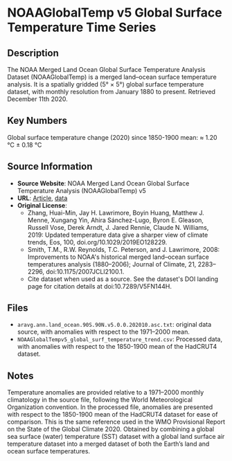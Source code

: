 
# NOAAGlobalTemp v5 Global Surface Temperature Time Series

## Description
The NOAA Merged Land Ocean Global Surface Temperature Analysis Dataset
(NOAAGlobalTemp) is a merged land–ocean surface temperature analysis. It is a spatially gridded (5° × 5°) global surface temperature dataset, with monthly resolution from January 1880 to present. Retrieved December 11th 2020.

## Key Numbers
Global surface temperature change (2020) since 1850-1900 mean: ≈ 1.20 °C ± 0.18 °C

## Source Information
* **Source Website**: NOAA Merged Land Ocean Global Surface Temperature Analysis (NOAAGlobalTemp) v5
* **URL**: [Article](https://doi.org/10.1029/2019EO128229), [data](https://www.ncdc.noaa.gov/noaa-merged-land-ocean-global-surface-temperature-analysis-noaaglobaltemp-v5)
* **Original License**:
  - Zhang, Huai-Min, Jay H. Lawrimore, Boyin Huang, Matthew J. Menne, Xungang Yin, Ahira Sánchez-Lugo, Byron E. Gleason, Russell Vose, Derek Arndt, J. Jared Rennie, Claude N. Williams, 2019:  Updated temperature data give a sharper view of climate trends, Eos, 100, doi.org/10.1029/2019EO128229.
  - Smith, T.M., R.W. Reynolds, T.C. Peterson, and J. Lawrimore, 2008: Improvements to NOAA's historical merged land–ocean surface temperatures analysis (1880–2006); Journal of Climate, 21, 2283–2296, doi:10.1175/2007JCLI2100.1.
  - Cite dataset when used as a source. See the dataset's DOI landing page for citation details at doi:10.7289/V5FN144H.

## Files
* `aravg.ann.land_ocean.90S.90N.v5.0.0.202010.asc.txt`: original data source, with anomalies with respect to the 1971–2000 mean. 
* `NOAAGlobalTempv5_global_surf_temperature_trend.csv`: Processed data, with anomalies with respect to the 1850-1900 mean of the HadCRUT4 dataset. 

## Notes
Temperature anomalies are provided relative to a 1971–2000 monthly climatology in the source file, following the World Meteorological Organization convention. In the processed file, anomalies are presented with respect to the 1850-1900 mean of the HadCRUT4 dataset for ease of comparison. This is the same reference used in the WMO Provisional Report on the State of the Global Climate 2020. Obtained by combining a global sea surface (water) temperature (SST) dataset with a global land surface air temperature dataset into a merged dataset of both the Earth’s land and ocean surface temperatures.



